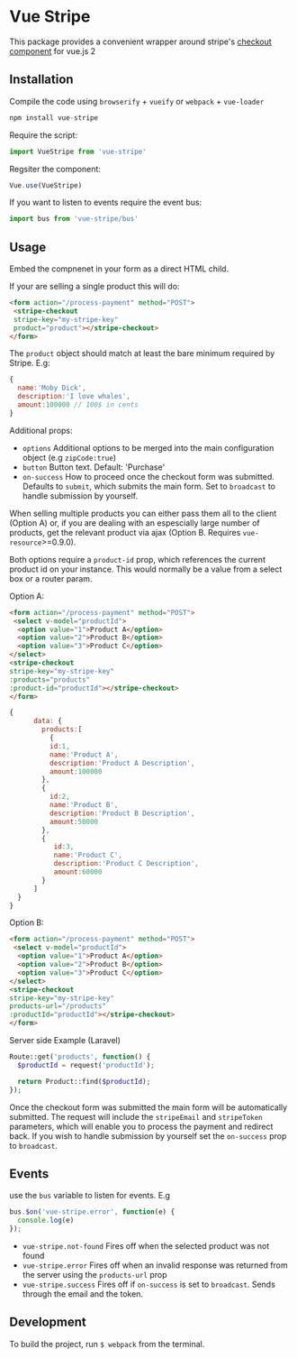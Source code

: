 # Vue Stripe

This package provides a convenient wrapper around stripe's [checkout component](https://stripe.com/checkout) for vue.js 2

## Installation

Compile the code using `browserify` + `vueify` or `webpack` + `vue-loader`

```js
npm install vue-stripe
```

Require the script:

```js
import VueStripe from 'vue-stripe'
```

Regsiter the component:

```js
Vue.use(VueStripe)
```

If you want to listen to events require the event bus:

```js
import bus from 'vue-stripe/bus'
```

## Usage

Embed the compnenet in your form as a direct HTML child.

If your are selling a single product this will do:

```html
<form action="/process-payment" method="POST">
 <stripe-checkout
 stripe-key="my-stripe-key"
 product="product"></stripe-checkout>
</form>
```

The `product` object should match at least the bare minimum required by Stripe. E.g:

```js
{
  name:'Moby Dick',
  description:'I love whales',
  amount:100000 // 100$ in cents
}
```

Additional props:

*  `options` Additional options to be merged into the main configuration object (e.g `zipCode:true`)
*  `button` Button text. Default: 'Purchase'
*  `on-success` How to proceed once the checkout form was submitted.
Defaults to `submit`, which submits the main form. Set to `broadcast` to handle submission by yourself.

When selling multiple products you can either pass them all to the client (Option A) or, if you are dealing with an espescially large number of products, get the relevant product via ajax (Option B. Requires `vue-resource`>=0.9.0).

Both options require a `product-id` prop, which references the current product id on your instance.
This would normally be a value from a select box or a router param.

Option A:

```html
<form action="/process-payment" method="POST">
 <select v-model="productId">
  <option value="1">Product A</option>
  <option value="2">Product B</option>
  <option value="3">Product C</option>
</select>
<stripe-checkout
stripe-key="my-stripe-key"
:products="products"
:product-id="productId"></stripe-checkout>
</form>
```

```js
{
      data: {
        products:[
          {
          id:1,
          name:'Product A',
          description:'Product A Description',
          amount:100000
        },
        {
          id:2,
          name:'Product B',
          description:'Product B Description',
          amount:50000
        },
        {
           id:3,
           name:'Product C',
           description:'Product C Description',
           amount:60000
        }
      ]
  }
}
```


Option B:

```html
<form action="/process-payment" method="POST">
 <select v-model="productId">
  <option value="1">Product A</option>
  <option value="2">Product B</option>
  <option value="3">Product C</option>
</select>
<stripe-checkout
stripe-key="my-stripe-key"
products-url="/products"
:productId="productId"></stripe-checkout>
</form>
```

Server side Example (Laravel)

```php
Route::get('products', function() {
  $productId = request('productId');

  return Product::find($productId);
});
```

Once the checkout form was submitted the main form will be automatically submitted.
The request will include the `stripeEmail` and `stripeToken` parameters, which will enable you to process the payment and redirect back.
If you wish to handle submission by yourself set the `on-success` prop to `broadcast`.

## Events

use the `bus` variable to listen for events. E.g

```js
bus.$on('vue-stripe.error', function(e) {
  console.log(e)
});
```

* `vue-stripe.not-found` Fires off when the selected product was not found
* `vue-stripe.error` Fires off when an invalid response was returned from the server using the `products-url` prop
* `vue-stripe.success` Fires off if `on-success` is set to `broadcast`. Sends through the email and the token.

## Development

To build the project, run `$ webpack` from the terminal.